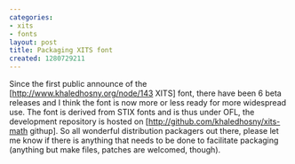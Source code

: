 ```yaml
---
categories:
- xits
- fonts
layout: post
title: Packaging XITS font
created: 1280729211
---
```

Since the first public announce of the [http://www.khaledhosny.org/node/143 XITS] font, there have been 6 beta releases and I think the font is now more or less ready for more widespread use. The font is derived from STIX fonts and is thus under OFL, the development repository is hosted on [http://github.com/khaledhosny/xits-math githup]. So all wonderful distribution packagers out there, please let me know if there is anything that needs to be done to facilitate packaging (anything but make files, patches are welcomed, though).
